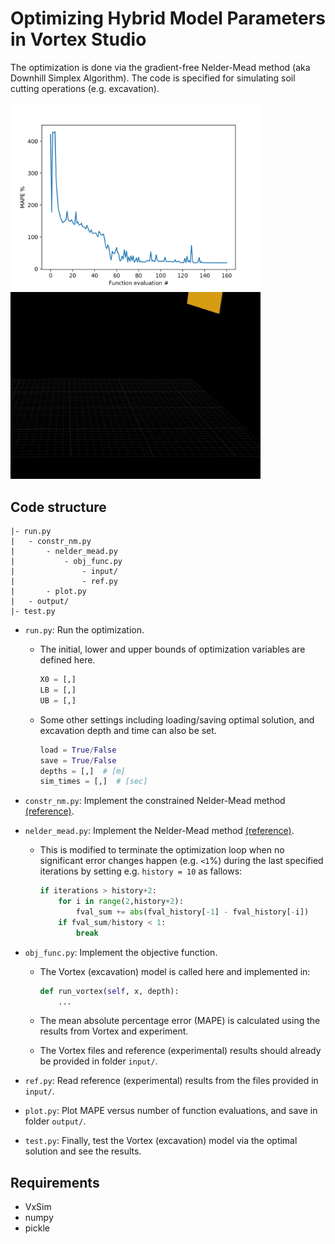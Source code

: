 # Optimizing Hybrid Model Parameters in Vortex Studio

The optimization is done via the gradient-free Nelder-Mead method (aka Downhill Simplex Algorithm). The code is specified for simulating soil cutting operations (e.g. excavation).

<img src="https://github.com/haeriamin/Hybrid-Optimization/blob/main/output/mape5-10-20_2-5cm.png" alt="drawing" width="400"> <img src="https://github.com/haeriamin/Hybrid-Optimization/blob/main/output/excav.gif" alt="drawing" width="400"> 


## Code structure

```
|- run.py
|   - constr_nm.py
|       - nelder_mead.py
|           - obj_func.py
|               - input/
|               - ref.py
|       - plot.py
|   - output/
|- test.py
```

* `run.py`: Run the optimization.

    * The initial, lower and upper bounds of optimization variables are defined here.
        ```python
        X0 = [,]
        LB = [,]
        UB = [,]
        ```

    * Some other settings including loading/saving optimal solution, and excavation depth and time can also be set.
        ```python
        load = True/False
        save = True/False
        depths = [,]  # [m]
        sim_times = [,]  # [sec]
        ```


* `constr_nm.py`: Implement the constrained Nelder-Mead method [(reference)](https://github.com/alexblaessle/constrNMPy).

* `nelder_mead.py`: Implement the Nelder-Mead method [(reference)](https://github.com/scipy/scipy/blob/master/scipy/optimize/optimize.py).

    * This is modified to terminate the optimization loop when no significant error changes happen (e.g. `<1`%) during the last specified iterations by setting e.g. `history = 10` as fallows:

        ```python
        if iterations > history+2:
            for i in range(2,history+2):
                fval_sum += abs(fval_history[-1] - fval_history[-i])
            if fval_sum/history < 1:
                break
        ```

* `obj_func.py`: Implement the objective function.

    * The Vortex (excavation) model is called here and implemented in:

        ```python
        def run_vortex(self, x, depth):
            ...
        ```

    * The mean absolute percentage error (MAPE) is calculated using the results from Vortex and experiment.

    * The Vortex files and reference (experimental) results should already be provided in folder `input/`.

* `ref.py`: Read reference (experimental) results from the files provided in `input/`.

* `plot.py`: Plot MAPE versus number of function evaluations, and save in folder `output/`.

* `test.py`: Finally, test the Vortex (excavation) model via the optimal solution and see the results.


## Requirements

* VxSim
* numpy
* pickle
